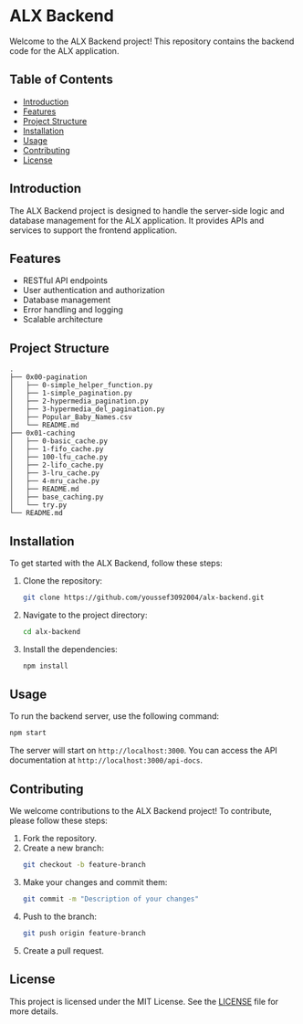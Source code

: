 # ALX Backend

Welcome to the ALX Backend project! This repository contains the backend code for the ALX application.

## Table of Contents

- [Introduction](#introduction)
- [Features](#features)
- [Project Structure](#project-structure)
- [Installation](#installation)
- [Usage](#usage)
- [Contributing](#contributing)
- [License](#license)

## Introduction

The ALX Backend project is designed to handle the server-side logic and database management for the ALX application. It provides APIs and services to support the frontend application.

## Features

- RESTful API endpoints
- User authentication and authorization
- Database management
- Error handling and logging
- Scalable architecture

## Project Structure

```plaintext
.
├── 0x00-pagination
│   ├── 0-simple_helper_function.py
│   ├── 1-simple_pagination.py
│   ├── 2-hypermedia_pagination.py
│   ├── 3-hypermedia_del_pagination.py
│   ├── Popular_Baby_Names.csv
│   └── README.md
├── 0x01-caching
│   ├── 0-basic_cache.py
│   ├── 1-fifo_cache.py
│   ├── 100-lfu_cache.py
│   ├── 2-lifo_cache.py
│   ├── 3-lru_cache.py
│   ├── 4-mru_cache.py
│   ├── README.md
│   ├── base_caching.py
│   └── try.py
└── README.md
```

## Installation

To get started with the ALX Backend, follow these steps:

1. Clone the repository:
    ```bash
    git clone https://github.com/youssef3092004/alx-backend.git
    ```
2. Navigate to the project directory:
    ```bash
    cd alx-backend
    ```
3. Install the dependencies:
    ```bash
    npm install
    ```

## Usage

To run the backend server, use the following command:
```bash
npm start
```

The server will start on `http://localhost:3000`. You can access the API documentation at `http://localhost:3000/api-docs`.

## Contributing

We welcome contributions to the ALX Backend project! To contribute, please follow these steps:

1. Fork the repository.
2. Create a new branch:
    ```bash
    git checkout -b feature-branch
    ```
3. Make your changes and commit them:
    ```bash
    git commit -m "Description of your changes"
    ```
4. Push to the branch:
    ```bash
    git push origin feature-branch
    ```
5. Create a pull request.

## License

This project is licensed under the MIT License. See the [LICENSE](LICENSE) file for more details.
